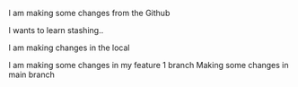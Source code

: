 I am making some changes from the Github

I wants to learn stashing..

I am making changes in the local


I am making some changes in my feature 1 branch
Making some changes in main branch
